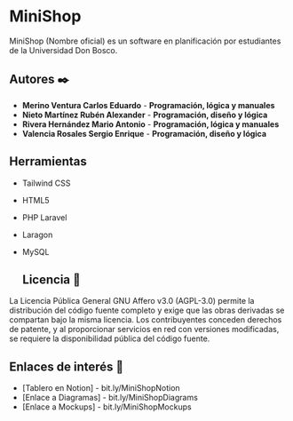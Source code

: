 
# MiniShop
MiniShop (Nombre oficial) es un software en planificación por estudiantes de la Universidad Don Bosco.


## Autores ✒️
* **Merino Ventura Carlos Eduardo** - **Programación, lógica y manuales**
* **Nieto Martínez Rubén Alexander** - **Programación, diseño y lógica**
* **Rivera Hernández Mario Antonio** - **Programación, lógica y manuales**
* **Valencia Rosales Sergio Enrique** - **Programación,  diseño y lógica**

## Herramientas 
* Tailwind CSS
* HTML5
* PHP Laravel
* Laragon
* MySQL

  ## Licencia 📄

La Licencia Pública General GNU Affero v3.0 (AGPL-3.0) permite la distribución del código fuente completo y exige que las obras derivadas se compartan bajo la misma licencia. Los contribuyentes conceden derechos de patente, y al proporcionar servicios en red con versiones modificadas, se requiere la disponibilidad pública del código fuente.

## Enlaces de interés 👀

* [Tablero en Notion] - bit.ly/MiniShopNotion
* [Enlace a Diagramas] - bit.ly/MiniShopDiagrams
* [Enlace a Mockups] - bit.ly/MiniShopMockups
